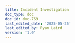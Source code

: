 ```yaml
---
title: Incident Investigation
doc_type: doc
doc_id: doc-769
last_edited_date: '2025-05-25'
last_edited_by: Ryan Laird
version: '1.0'
---
```



